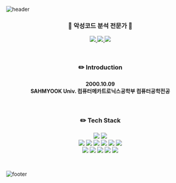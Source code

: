

<!-- ![header](https://capsule-render.vercel.app/api?type=waving&color=gradient&height=200&section=header&text=Seon%20A's%20GitHub&fontSize=25) 랜덤 -->
![header](https://capsule-render.vercel.app/api?type=waving&color=0:ee9ca7,100:ffdde1&height=200&section=header&text=Seona%20A's%20GitHub&fontSize=25&fontColor=ffffff)

<!--
**princesssuna/princesssuna** is a ✨ _special_ ✨ repository because its `README.md` (this file) appears on your GitHub profile.

Here are some ideas to get you started:

- 🔭 I’m currently working on ...
- 🌱 I’m currently learning ...
- 👯 I’m looking to collaborate on ...
- 🤔 I’m looking for help with ...
- 💬 Ask me about ...
- 📫 How to reach me: ...
- 😄 Pronouns: ...
- ⚡ Fun fact: ...


# ❤️ 선아 Seona ❤️ -->


<!--
[![Hits](https://hits.seeyoufarm.com/api/count/incr/badge.svg?url=https%3A%2F%2Fgithub.com%2Fchajuhui123&count_bg=%23FFD5D5&title_bg=%23FF7575&icon=&icon_color=%23E7E7E7&title=VISIT&edge_flat=false)](https://hits.seeyoufarm.com)
[![Gmail Badge](https://img.shields.io/badge/Gmail-d14836?style=flat-square&logo=Gmail&logoColor=white&link=mailto:1009suna@gmail.com)](mailto:1009suna@gmail.com)
[![Blog Badge](http://img.shields.io/badge/-Blog-pink?style=flat-square&logo=FF5722&link=https://velog.io/@elfinsun)](https://velog.io/@elfinsun)

-->
<h3 align="center"> 💎 악성코드 분석 전문가 💎 </h3>

<p align="center">
  <a href="https://hits.seeyoufarm.com">
    <img src="https://hits.seeyoufarm.com/api/count/incr/badge.svg?url=https%3A%2F%2Fgithub.com%2Fchajuhui123&count_bg=%23FFD5D5&title_bg=%23FF7575&icon=&icon_color=%23E7E7E7&title=VISIT&edge_flat=false"/>
  </a>
  <a href="mailto:1009suna@gmail.com">
    <img src="https://img.shields.io/badge/Gmail-d14836?style=flat&logo=Gmail&logoColor=white&link=mailto:1009suna@gmail.com"/>
  </a>
  <a href="https://velog.io/@elfinsun">
    <img src="http://img.shields.io/badge/-Blog-pink?style=flat&logo=FF5722&link=https://velog.io/@elfinsun"/>
  </a>
</p>


<br>

<h3 align="center"> ✏️ Introduction <br/> </h3>

<h4 align="center">
2000.10.09 <br/>
SAHMYOOK Univ. 컴퓨터메카트로닉스공학부 컴퓨터공학전공
</h4>

<br>

<h3 align="center"> ✏️ Tech Stack <br/> </h3>

<p align="center">
  <img src="https://img.shields.io/badge/C-A8B9CC?style=flat&logo=C&logoColor=white"/>
  <img src="https://img.shields.io/badge/C++-00599C?style=flat&logo=C%2B%2B&logoColor=white"/>
  <br>
  <img src="https://img.shields.io/badge/Wireshark-1679A7?style=flat&logo=Wireshark&logoColor=white"/>
  <img src="https://img.shields.io/badge/VirtualBox-183A61?style=flat&logo=VirtualBox&logoColor=white"/>
  <img src="https://img.shields.io/badge/Docker-2496ED?style=flat&logo=Docker&logoColor=white"/>
  <img src="https://img.shields.io/badge/OWASP-000000?style=flat&logo=OWASP&logoColor=white"/>
  <img src="https://img.shields.io/badge/CentOS-262577?style=flat&logo=CentOS&logoColor=white"/>
  <img src="https://img.shields.io/badge/Linux-FFFF00?style=flat&logo=Linux&logoColor=black"/>
  <br/>  
  <img src="https://img.shields.io/badge/Xcode-147EFB?style=flat&logo=Xcode&logoColor=white"/>
  <img src="https://img.shields.io/badge/Eclipse IDE-2C2255?style=flat&logo=Eclipse IDE&logoColor=white"/>
  <img src="https://img.shields.io/badge/IntelliJ IDEA-000000?style=flat&logo=IntelliJ IDEA&logoColor=white"/>
  <img src="https://img.shields.io/badge/GitHub-181717?style=flat&logo=GitHub&logoColor=white"/>
  <img src="https://img.shields.io/badge/Git-F05032?style=flat&logo=Git&logoColor=white"/>
</p>

<!--
<img src="https://img.shields.io/badge/C-A8B9CC?style=flat-square&logo=C&logoColor=white"/></a> <img src="https://img.shields.io/badge/C++-00599C?style=flat-square&logo=C%2B%2B&logoColor=white"/></a> <img src="https://img.shields.io/badge/JavaScript-F7DF1E?style=flat-square&logo=JavaScript&logoColor=white"/></a>
<img src="https://img.shields.io/badge/Wireshark-1679A7?style=flat-square&logo=Wireshark&logoColor=white"/></a> <img src="https://img.shields.io/badge/VirtualBox-183A61?style=flat-square&logo=VirtualBox&logoColor=white"/></a> <img src="https://img.shields.io/badge/Docker-2496ED?style=flat-square&logo=Docker&logoColor=white"/></a> <img src="https://img.shields.io/badge/OWASP-000000?style=flat-square&logo=OWASP&logoColor=white"/></a>
-->

<!--
![Anurag's GitHub stats](https://github-readme-stats.vercel.app/api?username=princesssuna&&show_icons=true&theme=dracula)
![footer](https://capsule-render.vercel.app/api?type=waving&color=gradient&height=200&section=footer)

-->

<br/>

![footer](https://capsule-render.vercel.app/api?type=waving&color=0:ee9ca7,100:ffdde1&height=200&section=footer)
